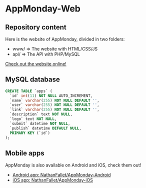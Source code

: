 # AppMonday-Web

## Repository content

Here is the website of AppMonday, divided in two folders:
- www/ => The website with HTML/CSS/JS
- api/ => The API with PHP/MySQL

[Check out the website online!](https://www.appmonday.xyz/)

## MySQL database

```sql
CREATE TABLE `apps` (
  `id` int(11) NOT NULL AUTO_INCREMENT,
  `name` varchar(255) NOT NULL DEFAULT '',
  `user` varchar(255) NOT NULL DEFAULT '',
  `link` varchar(255) NOT NULL DEFAULT '',
  `description` text NOT NULL,
  `logo` text NOT NULL,
  `submit` datetime NOT NULL,
  `publish` datetime DEFAULT NULL,
  PRIMARY KEY (`id`)
);
```

## Mobile apps

AppMonday is also available on Android and iOS, check them out!
- [Android app: NathanFallet/AppMonday-Android](https://github.com/NathanFallet/AppMonday-Android)
- [iOS app: NathanFallet/AppMonday-iOS](https://github.com/NathanFallet/AppMonday-iOS)
